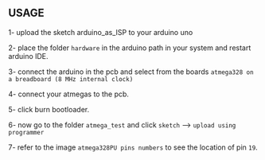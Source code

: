

## USAGE

1- upload the sketch arduino_as_ISP to your arduino uno

2- place the folder `hardware` in the arduino path in your system and restart arduino IDE.

3- connect the arduino in the pcb and select from the boards `atmega328 on a breadboard (8 MHz internal clock)`

4- connect your atmegas to the pcb.

5- click burn bootloader.

6- now go to the folder `atmega_test` and click `sketch` --> `upload using programmer`

7- refer to the image `atmega328PU pins numbers` to see the location of pin `19`.